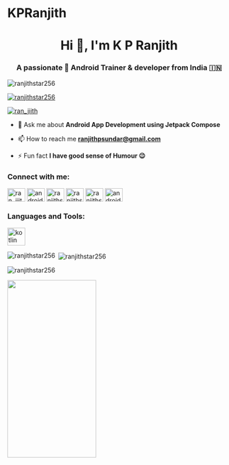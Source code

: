 # KPRanjith

<h1 align="center">Hi 👋, I'm K P Ranjith</h1>
<h3 align="center">A passionate 💜 Android Trainer & developer from India 🇮🇳</h3>

<p align="left"> <img src="https://komarev.com/ghpvc/?username=ranjithstar256&label=Profile%20views&color=0e75b6&style=flat" alt="ranjithstar256" /> </p>

<p align="left"> <a href="https://github.com/ryo-ma/github-profile-trophy"><img src="https://github-profile-trophy.vercel.app/?username=ranjithstar256" alt="ranjithstar256" /></a> </p>

<p align="left"> <a href="https://twitter.com/ran_jiith" target="blank"><img src="https://img.shields.io/twitter/follow/ran_jiith?logo=twitter&style=for-the-badge" alt="ran_jiith" /></a> </p>

- 💬 Ask me about **Android App Development using Jetpack Compose**

- 📫 How to reach me **ranjithpsundar@gmail.com**

- ⚡ Fun fact **I have good sense of Humour 😉**

<h3 align="left">Connect with me:</h3>
<p align="left">
<a href="https://twitter.com/ran_jiith" target="blank"><img align="center" src="https://raw.githubusercontent.com/rahuldkjain/github-profile-readme-generator/master/src/images/icons/Social/twitter.svg" alt="ran_jiith" height="30" width="40" /></a>
<a href="https://linkedin.com/in/androidranjith" target="blank"><img align="center" src="https://raw.githubusercontent.com/rahuldkjain/github-profile-readme-generator/master/src/images/icons/Social/linked-in-alt.svg" alt="androidranjith" height="30" width="40" /></a>
<a href="https://stackoverflow.com/users/ranjithstar256" target="blank"><img align="center" src="https://raw.githubusercontent.com/rahuldkjain/github-profile-readme-generator/master/src/images/icons/Social/stack-overflow.svg" alt="ranjithstar256" height="30" width="40" /></a>
<a href="https://fb.com/ranjithstar256" target="blank"><img align="center" src="https://raw.githubusercontent.com/rahuldkjain/github-profile-readme-generator/master/src/images/icons/Social/facebook.svg" alt="ranjithstar256" height="30" width="40" /></a>
<a href="https://instagram.com/ranjithstar256" target="blank"><img align="center" src="https://raw.githubusercontent.com/rahuldkjain/github-profile-readme-generator/master/src/images/icons/Social/instagram.svg" alt="ranjithstar256" height="30" width="40" /></a>
<a href="https://www.youtube.com/c/androidmanifester" target="blank"><img align="center" src="https://raw.githubusercontent.com/rahuldkjain/github-profile-readme-generator/master/src/images/icons/Social/youtube.svg" alt="androidmanifester" height="30" width="40" /></a>
</p>

<h3 align="left">Languages and Tools:</h3>
<p align="left"> <a href="https://kotlinlang.org" target="_blank" rel="noreferrer"> <img src="https://www.vectorlogo.zone/logos/kotlinlang/kotlinlang-icon.svg" alt="kotlin" width="40" height="40"/> </a> </p>

<p><img align="left" src="https://github-readme-stats.vercel.app/api/top-langs?username=ranjithstar256&show_icons=true&locale=en&layout=compact" alt="ranjithstar256" /></p>

<p>&nbsp;<img align="center" src="https://github-readme-stats.vercel.app/api?username=ranjithstar256&show_icons=true&locale=en" alt="ranjithstar256" /></p>

<p><img align="center" src="https://github-readme-streak-stats.herokuapp.com/?user=ranjithstar256&" alt="ranjithstar256" /></p>

<img src="https://github.com/ranjithstar256/ranjithstar256/blob/main/landing-preview-animation.gif" width="200" height="400">
